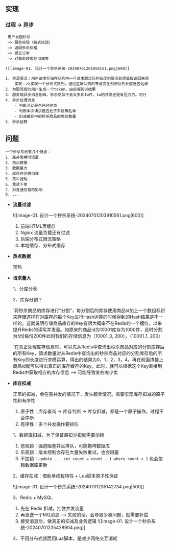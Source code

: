 ## 实现

### 过程 -> 异步

	 用户发起秒杀 
	 —> 服务校验（链式校验） 
	 —> 返回秒杀价格 
	 —> 提交订单
	 —> 订单处理库存扣减等
	 
	![[image-01. 设计一个秒杀系统-20240701201858151.png|600]]

	1. 资源限流：用户请求存储在队列内一旦请求超过队列长度则限流处理直接返回失败
	    实现：zk实现一个分布式队列，通过监听队列的节点变化判断队列长度是否达标
	2. 为限流后的用户生成一个token，由前端轮训结果
	3. 服务端异步消息削峰。秒杀商品不会太多如1w件，1w的并发还是有压力的。可行
	4. 异步处理消息
		- 判断活动是否已经结束
	    - 判断本次请求是否处于系统黑名单
	    - 扣减缓存中的秒杀商品的库存数量
	5. 秒杀结算

## 问题

	一个秒杀系统有几个特点：
	1. 高并发瞬时流量
	2. 热点数据
	3. 数据量大
	4. 库存的正确扣减
	5. 黄牛抢购
	6. 重读下单
	7. 对普通交易的影响
	8. ...

-  **流量过滤**

	![[image-01. 设计一个秒杀系统-20240701203910561.png|600]]
	
	1.  前端HTML页缓存
	2.  Nginx 流量负载还有过滤
	3.  后端分布式限流策略
	4.  本地缓存、分布式缓存


-  **热点数据**

	预热


-  **请求量大**

	1、分库分表
	
	2、库存分割？
	
	`将秒杀商品的库存进行“分割”，每分割后的库存使用商品id加上一个数组标识来存储这样在对库存的每个Key进行Hash运算的时候得到的Hash结果是不一样的，这就说明存储商品库存的Key有很大概率不在Redis的一个槽位，以来提升Redis的读写并发量。如原来的商品id为10001库存为1000件，此时分割为5份每份200件此时我们的存储信息为（10001_0, 200），（10001_1, 200）
	
	`在真正处理库存信息时，可以先从Redis中查询出秒杀商品对应的分割库存后的所有Key，请求数量对从Redis中查询出的秒杀商品对应的分割库存后的所有Key的长度进行求模运算，得出的结果为0，1，2，3，4。再在前面拼接上商品id就可以得出真正的库存缓存的Key。此时，就可以根据这个Key直接到Redis中获取相应的库存信息 --> 可能导致某些库少卖


-  **库存扣减**

	正常的扣减，会在高并发的情况下，发生超卖情况。需要实现库存扣减的原子性和有序性
	1.  原子性：库存查询 -> 库存判断 -> 库存扣减，都是一个原子操作，过程不会中断
	2.  有序性：多个并发操作要排队
	   
	1、数据库扣减，为了保证超扣少扣就需要加锁
	1.  悲观锁：强迫阻塞并且排队，可能拖垮数据库
	2.  乐观锁：版本控制会存在大量失败重试，也会阻塞
	3.  不加锁：`update ... set count = count - 1 where count > 1` 也会依赖数据库更新
	
	2、缓存扣减：借助单线程特性 + Lua脚本原子性保证
	
	![[image-01. 设计一个秒杀系统-20240701235142734.png|500]]
	
	
	3、Redis + MySQL
	1.  先在 Redis 扣减，扛住并发流量
	2.  再发送一个MQ消息 --> 失败的话，会导致少卖问题，就需要补偿
	3.  接受消息后，做真正的扣减及业务逻辑
	   ![[image-01. 设计一个秒杀系统-20240701235428904.png]]
	   
	4、不用分布式锁而用Lua脚本，是减少网络交互消耗

